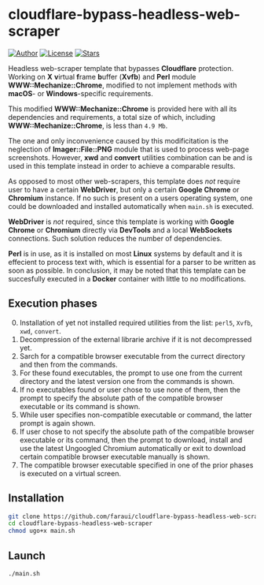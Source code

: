 # cloudflare-bypass-headless-web-scraper
[![Author](https://img.shields.io/badge/Author-@faraui-lightgreen.svg)](https://github.com/faraui)
[![License](https://img.shields.io/badge/License-ISC-lightblue.svg)](https://raw.githubusercontent.com/faraui/cloudflare-bypass-headless-web-scraper/main/LICENSE.txt)
[![Stars](https://img.shields.io/badge/Stars->100-lightyellow.svg)](https://github.com/faraui/cloudflare-bypass-headless-web-scraper/stargazers)

Headless web-scraper template that bypasses **Cloudflare** protection. Working on **X** **v**irtual **f**rame **b**uffer (**Xvfb**) and **Perl** module **WWW::Mechanize::Chrome**, modified to not implement methods with **macOS**- or **Windows**-specific requirements.

This modified **WWW::Mechanize::Chrome** is provided here with all its dependencies and requirements, a total size of which, including **WWW::Mechanize::Chrome**, is less than `4.9 Mb`.

The one and only inconvenience caused by this modificitation is the neglection of **Imager::File::PNG** module that is used to process web-page screenshots. However, **xwd** and **convert** utilities combination can be and is used in this template instead in order to achieve a comparable results.

As opposed to most other web-scrapers, this template does *not* require user to have a certain **WebDriver**, but only a certain **Google Chrome** or **Chromium** instance. If no such is present on a users operating system, one could be downloaded and installed automatically when `main.sh` is executed.

**WebDriver** is *not* required, since this template is working with **Google Chrome** or **Chromium** directly via **DevTools** and a local **WebSockets** connections. Such solution reduces the number of dependencies.

**Perl** is in use, as it is installed on most **Linux** systems by default and it is effecient to process text with, which is essential for a parser to be written as soon as possible. In conclusion, it may be noted that this template can be succesfully executed in a **Docker** container with little to no modifications.

## Execution phases
0. Installation of yet not installed required utilities from the list: `perl5`, `Xvfb`, `xwd`, `convert`.
1. Decompression of the external librarie archive if it is not decompressed yet.
2. Sarch for a compatible browser executable from the currect directory and then from the commands.
3. For these found executables, the prompt to use one from the current directory and the latest version one from the commands is shown.
4. If no executables found or user chose to use none of them, then the prompt to specify the absolute path of the compatible browser executable or its command is shown.
5. While user specifies non-compatible executable or command, the latter prompt is again shown.
6. If user chose to not specify the absolute path of the compatible browser executable or its command, then the prompt to download, install and use the latest Ungoogled Chromium automatically or exit to download certain compatible browser executable manually is shown.
7. The compatible browser executable specified in one of the prior phases is executed on a virtual screen.

## Installation
```bash
git clone https://github.com/faraui/cloudflare-bypass-headless-web-scraper.git
cd cloudflare-bypass-headless-web-scraper
chmod ugo+x main.sh
```

## Launch
```bash
./main.sh
```
